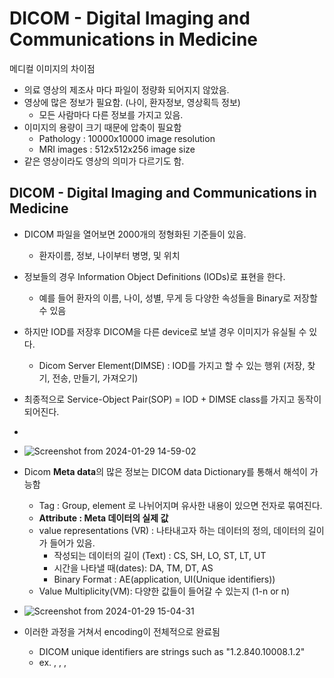 # DICOM - Digital Imaging and Communications in Medicine

메디컬 이미지의 차이점 
- 의료 영상의 제조사 마다 파일이 정량화 되어지지 않았음.
- 영상에 많은 정보가 필요함. (나이, 환자정보, 영상획득 정보)
	- 모든 사람마다 다른 정보를 가지고 있음.
- 이미지의 용량이 크기 때문에 압축이 필요함
	- Pathology : 10000x10000 image resolution
	- MRI images : 512x512x256 image size 
- 같은 영상이라도 영상의 의미가 다르기도 함. 

## DICOM - Digital Imaging and Communications in Medicine

- DICOM 파일을 열어보면 2000개의 정형화된 기준들이 있음.
	- 환자이름, 정보, 나이부터 병명, 및 위치

- 정보들의 경우 Information Object Definitions (IODs)로 표현을 한다.
	- 예를 들어 환자의 이름, 나이, 성별, 무게 등 다양한 속성들을 Binary로 저장할 수 있음

- 하지만 IOD를 저장후 DICOM을 다른 device로 보낼 경우 이미지가 유실될 수 있다.
	- Dicom Server Element(DIMSE) : IOD를 가지고 할 수 있는 행위 (저장, 찾기, 전송, 만들기, 가져오기)

- 최종적으로 Service-Object Pair(SOP) = IOD + DIMSE class를 가지고 동작이 되어진다.
-
- ![Screenshot from 2024-01-29 14-59-02](https://github.com/minyoungci/MedicalVideo/assets/80457917/2780df6e-a192-4084-a696-b13252a9f675)


- Dicom **Meta data**의 많은 정보는 DICOM data Dictionary를 통해서 해석이 가능함
	- Tag : Group, element 로 나뉘어지며 유사한 내용이 있으면 전자로 묶여진다.
	- **Attribute : Meta 데이터의 실제 값**
	- value representations (VR) : 나타내고자 하는 데이터의 정의, 데이터의 길이가 들어가 있음. 
		- 작성되는 데이터의 길이 (Text) : CS, SH, LO, ST, LT, UT 
		- 시간을 나타낼 때(dates): DA, TM, DT, AS 
		- Binary Format : AE(application, UI(Unique identifiers))
	- Value Multiplicity(VM): 다양한 값들이 들어갈 수 있는지 (1-n or n)
 - ![Screenshot from 2024-01-29 15-04-31](https://github.com/minyoungci/MedicalVideo/assets/80457917/e1028c6e-36c2-4767-be71-a0ef05c9c143)
- 이러한 과정을 거쳐서 encoding이 전체적으로 완료됨
	- DICOM unique identifiers are strings such as "1.2.840.10008.1.2"
	- ex. <patient ID> , <study ID>, <current data>, <current time in milliseconds>


 

















